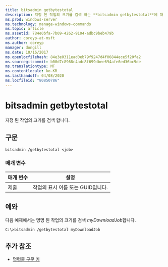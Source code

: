 ```yaml
---
title: bitsadmin getbytestotal
description: 지정 된 작업의 크기를 검색 하는 **bitsadmin getbytestotal**에 대 한 Windows 명령 항목입니다.
ms.prod: windows-server
ms.technology: manage-windows-commands
ms.topic: article
ms.assetid: 784e0bfa-7b09-4262-9104-adbc9beb479b
author: coreyp-at-msft
ms.author: coreyp
manager: dongill
ms.date: 10/16/2017
ms.openlocfilehash: 84e3e0311ead0eb79f9247d4f06844ece5f20fa2
ms.sourcegitcommit: b00d7c8968c4adc8f699dbee694afe6ed36bc9de
ms.translationtype: MT
ms.contentlocale: ko-KR
ms.lasthandoff: 04/08/2020
ms.locfileid: "80850786"
---
```

# <a name="bitsadmin-getbytestotal"></a>bitsadmin getbytestotal

지정 된 작업의 크기를 검색 합니다.

## <a name="syntax"></a>구문

```
bitsadmin /getbytestotal <job>
```

### <a name="parameters"></a>매개 변수

| 매개 변수 | 설명 |
| -------------- | -------------- |
| 제출 | 작업의 표시 이름 또는 GUID입니다. |

## <a name="examples"></a><a name=BKMK_examples></a>예와

다음 예제에서는 명명 된 작업의 크기를 검색 *myDownloadJob*합니다.

```
C:\>bitsadmin /getbytestotal myDownloadJob
```

## <a name="additional-references"></a>추가 참조

- [명령줄 구문 키](command-line-syntax-key.md)